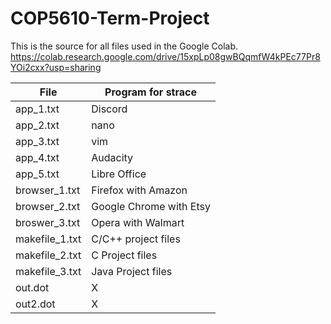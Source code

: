 # COP5610-Term-Project
This is the source for all files used in the Google Colab. <br />
https://colab.research.google.com/drive/15xpLp08gwBQqmfW4kPEc77Pr8YOi2cxx?usp=sharing <br />

File | Program for strace
------------- | -------------
app_1.txt | Discord
app_2.txt | nano
app_3.txt | vim
app_4.txt | Audacity
app_5.txt | Libre Office
browser_1.txt | Firefox with Amazon
browser_2.txt | Google Chrome with Etsy
broswer_3.txt | Opera with Walmart
makefile_1.txt | C/C++ project files
makefile_2.txt | C Project files
makefile_3.txt | Java Project files
out.dot | X
out2.dot | X
